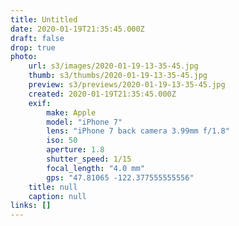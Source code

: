 ```yaml
---
title: Untitled
date: 2020-01-19T21:35:45.000Z
draft: false
drop: true
photo:
    url: s3/images/2020-01-19-13-35-45.jpg
    thumb: s3/thumbs/2020-01-19-13-35-45.jpg
    preview: s3/previews/2020-01-19-13-35-45.jpg
    created: 2020-01-19T21:35:45.000Z
    exif:
        make: Apple
        model: "iPhone 7"
        lens: "iPhone 7 back camera 3.99mm f/1.8"
        iso: 50
        aperture: 1.8
        shutter_speed: 1/15
        focal_length: "4.0 mm"
        gps: "47.81065 -122.377555555556"
    title: null
    caption: null
links: []
---
```

